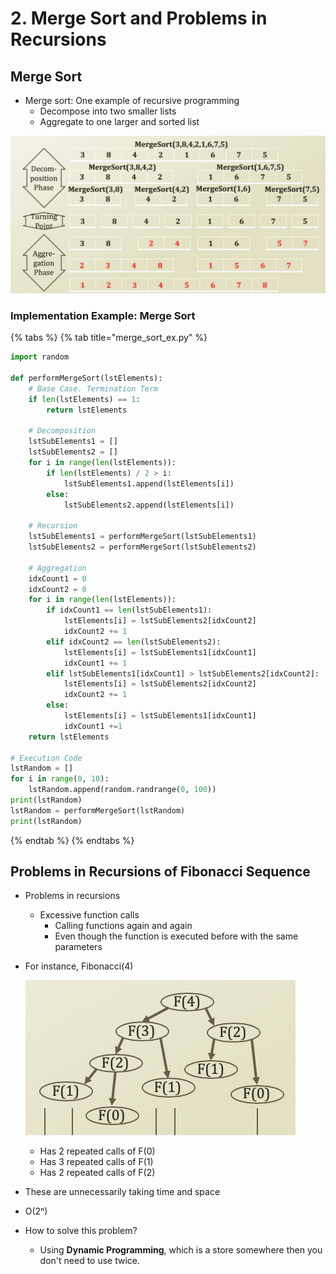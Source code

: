 # 2. Merge Sort and Problems in Recursions

## Merge Sort

* Merge sort: One example of recursive programming
  * Decompose into two smaller lists
  * Aggregate to one larger and sorted list

![MergeSort\(3, 8, 4, 2, 1, 6, 7, 5\)](.gitbook/assets/2019-12-22-6.51.38.png)

### Implementation Example: Merge Sort

{% tabs %}
{% tab title="merge\_sort\_ex.py" %}
```python
import random

def performMergeSort(lstElements):
    # Base Case. Termination Term
    if len(lstElements) == 1:
        return lstElements
        
    # Decomposition
    lstSubElements1 = []
    lstSubElements2 = []
    for i in range(len(lstElements)):
        if len(lstElements) / 2 > i:
            lstSubElements1.append(lstElements[i])
        else:
            lstSubElements2.append(lstElements[i])
    
    # Recursion
    lstSubElements1 = performMergeSort(lstSubElements1)
    lstSubElements2 = performMergeSort(lstSubElements2)
    
    # Aggregation
    idxCount1 = 0
    idxCount2 = 0
    for i in range(len(lstElements)):
        if idxCount1 == len(lstSubElements1):
            lstElements[i] = lstSubElements2[idxCount2]
            idxCount2 += 1
        elif idxCount2 == len(lstSubElements2):
            lstElements[i] = lstSubElements1[idxCount1]
            idxCount1 += 1
        elif lstSubElements1[idxCount1] > lstSubElements2[idxCount2]:
            lstElements[i] = lstSubElements2[idxCount2]
            idxCount2 += 1
        else:
            lstElements[i] = lstSubElements1[idxCount1]
            idxCount1 +=1
    return lstElements
        
# Execution Code
lstRandom = []
for i in range(0, 10):
    lstRandom.append(random.randrange(0, 100))
print(lstRandom)
lstRandom = performMergeSort(lstRandom)
print(lstRandom)
```
{% endtab %}
{% endtabs %}

## Problems in Recursions of Fibonacci Sequence

* Problems in recursions
  * Excessive function calls
    * Calling functions again and again
    * Even though the function is executed before with the same parameters
* For instance, Fibonacci\(4\)

  ![](.gitbook/assets/image%20%286%29.png)

  * Has 2 repeated calls of F\(0\)
  * Has 3 repeated calls of F\(1\)
  * Has 2 repeated calls of F\(2\)

* These are unnecessarily taking time and space
* O\(2ⁿ\)
* How to solve this problem?
  * Using **Dynamic Programming**, which is a store somewhere then you don't need to use twice.



